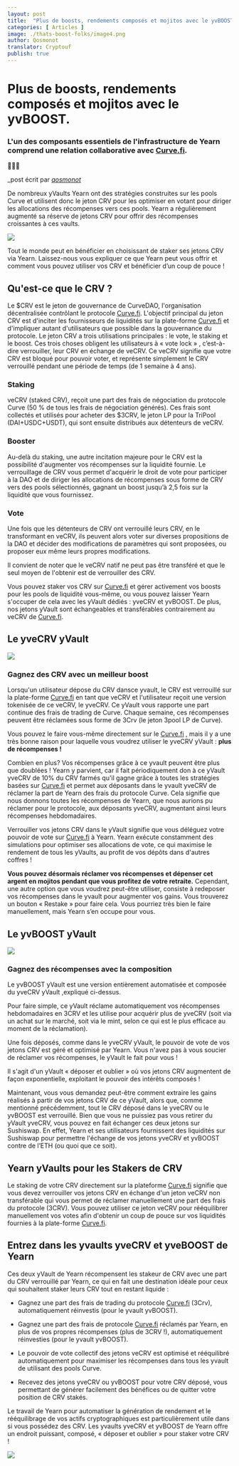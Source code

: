 ```yaml
---
layout: post
title:  "Plus de boosts, rendements composés et mojitos avec le yvBOOST"
categories: [ Articles ]
image: ./thats-boost-folks/image4.png
author: Qosmonot
translator: Cryptouf
publish: true
---
```


# Plus de boosts, rendements composés et mojitos avec le yvBOOST.

### L'un des composants essentiels de l'infrastructure de Yearn comprend une relation collaborative avec [Curve.fi](http://curve.fi/).



🔵🤝🌈

_post écrit par [_qosmonot_](http://twitter.com/qosmonot)

De nombreux yVaults  Yearn ont des stratégies construites sur les pools Curve et utilisent donc le jeton CRV pour les optimiser en votant pour diriger les allocations des récompenses vers ces pools. Yearn a régulièrement augmenté sa réserve de jetons CRV pour offrir des récompenses croissantes à ces vaults.


![](image1.png)

Tout le monde peut en bénéficier en choisissant de staker ses jetons CRV via Yearn. Laissez-nous vous expliquer ce que Yearn peut vous offrir et comment vous pouvez utiliser vos CRV et bénéficier d’un coup de pouce !

## Qu'est-ce que le CRV ?

Le $CRV est le jeton de gouvernance de CurveDAO, l'organisation décentralisée contrôlant le protocole [Curve.fi](http://curve.fi/). L'objectif principal du jeton CRV est d'inciter les fournisseurs de liquidités sur la plate-forme [Curve.fi](http://curve.fi/) et d'impliquer autant d'utilisateurs que possible dans la gouvernance du protocole. Le jeton CRV a trois utilisations principales : le vote, le staking et le boost. Ces trois choses obligent les utilisateurs à « vote lock » , c’est-à-dire verrouiller, leur CRV en échange de veCRV. Ce veCRV signifie que votre CRV est bloqué pour pouvoir voter, et représente simplement le CRV verrouillé pendant une période de temps (de 1 semaine à 4 ans).

### Staking

veCRV (staked CRV), reçoit une part des frais de négociation du protocole Curve (50 % de tous les frais de négociation générés). Ces frais sont collectés et utilisés pour acheter des $3CRV, le jeton LP pour la TriPool (DAI+USDC+USDT), qui sont ensuite distribués aux détenteurs de veCRV.


### Booster

Au-delà du staking, une autre incitation majeure pour le CRV est la possibilité d'augmenter vos récompenses sur la liquidité fournie. Le verrouillage de CRV vous permet d'acquérir le droit de vote pour participer à la DAO et de diriger les allocations de récompenses sous forme de CRV vers des pools sélectionnés, gagnant un boost jusqu’à 2,5 fois sur la liquidité que vous fournissez.


### Vote

Une fois que les détenteurs de CRV ont  verrouillé leurs CRV, en le transformant en veCRV, ils peuvent alors voter sur diverses propositions de la DAO et décider des modifications de paramètres qui sont proposées, ou proposer eux même leurs propres modifications.

Il convient de noter que le veCRV natif ne peut pas être transféré et que le seul moyen de l'obtenir est de verrouiller des CRV.

Vous pouvez staker vos CRV sur [Curve.fi](http://curve.fi/) et gérer activement vos boosts pour les pools de liquidité vous-même, ou vous pouvez laisser Yearn s'occuper de cela avec les yVault dédiés  : yveCRV et yvBOOST. De plus, nos jetons yVault sont échangeables et transférables contrairement au veCRV de [Curve.fi](http://curve.fi/).


## Le yveCRV yVault 

![](image2.png)

### Gagnez des CRV avec un meilleur boost


Lorsqu'un utilisateur dépose du CRV dansce yvault, le CRV est verrouillé sur la plate-forme [Curve.fi](http://curve.fi/)  en tant que veCRV et l'utilisateur reçoit une version tokenisée de ce veCRV, le yveCRV. Ce yVault vous rapporte une part continue des frais de trading de Curve. Chaque semaine, ces récompenses peuvent être réclamées sous forme de 3Crv (le jeton 3pool LP de Curve).

Vous pouvez le faire vous-même directement sur le [Curve.fi](http://curve.fi/) , mais il y a une très bonne raison pour laquelle vous voudrez utiliser le yveCRV yVault : **plus de récompenses !**

Combien en plus? Vos récompenses grâce à ce yvault peuvent être plus que doublées ! Yearn y parvient, car il fait périodiquement don à ce yVault yveCRV de 10% du CRV farmés qu'il gagne grâce à toutes les stratégies basées sur [Curve.fi](http://curve.fi/) et permet aux déposants dans le yvault yveCRV de réclamer la part de Yearn des frais du protocole Curve. Cela signifie que nous donnons toutes les récompenses de Yearn, que nous aurions pu réclamer pour le protocole, aux déposants yveCRV, augmentant ainsi leurs récompenses hebdomadaires.

Verrouiller vos jetons CRV dans le yVault signifie que vous déléguez votre pouvoir de vote sur [Curve.fi](http://curve.fi/) à Yearn. Yearn exécute constamment des simulations pour optimiser ses allocations de vote, ce qui maximise le rendement de tous les yVaults, au profit de vos dépôts dans d'autres coffres !

**Vous pouvez désormais réclamer vos récompenses et dépenser cet argent en mojitos pendant que vous profitez de votre retraite.** Cependant, une autre option que vous voudrez peut-être utiliser, consiste à redeposer vos récompenses dans le yvault pour augmenter vos gains. Vous trouverez un bouton « Restake » pour faire cela. Vous pourriez très bien le faire manuellement, mais Yearn s’en occupe pour vous.



## Le yvBOOST yVault

![](image3.png)

### Gagnez des récompenses avec la composition

Le yvBOOST yVault est une version entièrement automatisée et composée du yveCRV yVault ,expliqué ci-dessus.

Pour faire simple, ce yVault réclame automatiquement vos récompenses hebdomadaires en 3CRV et les utilise pour acquérir plus de yveCRV (soit via un achat sur le marché, soit via le mint, selon ce qui est le plus efficace au moment de la réclamation).

Une fois déposés, comme dans le yveCRV yVault, le pouvoir de vote de vos jetons CRV est géré et optimisé par Yearn. Vous n'avez pas à vous soucier de réclamer vos récompenses, le yVault le fait pour vous !

Il s'agit d'un yVault  « déposer et oublier » où vos jetons CRV augmentent de façon exponentielle, exploitant le pouvoir des intérêts composés !

Maintenant, vous vous demandez peut-être comment extraire les gains réalisés à partir de vos jetons CRV de ce yVault, alors que, comme mentionné précédemment, tout le CRV déposé dans le yveCRV ou le yvBOOST est verrouillé. Bien que vous ne puissiez pas vous retirer du yVault  yveCRV, vous pouvez en fait échanger ces deux jetons sur Sushiswap. En effet, Yearn et ses utilisateurs fournissent des liquidités sur Sushiswap pour permettre l'échange de vos jetons yveCRV et yvBOOST contre de l’ETH (ou quoi que ce soit).




## Yearn yVaults pour les Stakers de CRV 

Le staking de votre CRV directement sur la plateforme [Curve.fi](http://curve.fi/) signifie que vous devez verrouiller vos jetons CRV en échange d'un jeton veCRV non transférable qui vous permet de réclamer manuellement une part des frais du protocole (3CRV). Vous pouvez utiliser ce jeton veCRV pour rééquilibrer manuellement vos votes afin d'obtenir un coup de pouce sur vos liquidités fournies à la plate-forme [Curve.fi](http://curve.fi/).

## Entrez dans les yvaults yveCRV et yveBOOST de Yearn

Ces deux yVault de Yearn récompensent les stakeur de CRV avec une part du CRV verrouillé par Yearn, ce qui en fait une destination idéale pour ceux qui souhaitent staker leurs CRV tout en restant liquide :

- Gagnez une part des frais de trading du protocole [Curve.fi](http://curve.fi/)  (3Crv), automatiquement réinvestis (pour le yvault yvBOOST).

- Gagnez une part des frais de protocole [Curve.fi](http://curve.fi/)  réclamés par Yearn, en plus de vos propres récompenses (plus de 3CRV !), automatiquement réinvesties (pour le yvault yvBOOST).

- Le pouvoir de vote collectif des jetons veCRV est optimisé et rééquilibré automatiquement pour maximiser les récompenses dans tous les yvault de utilisant des pools Curve.

- Recevez des jetons yveCRV ou yvBOOST pour votre CRV déposé, vous permettant de générer facilement des bénéfices ou de quitter votre position de CRV stakés.

Le travail de Yearn pour automatiser la génération de rendement et le rééquilibrage de vos actifs cryptographiques est particulièrement utile dans si vous possédez des CRV. Les yvaults  yveCRV et yvBOOST de Yearn offre un endroit puissant, composé, « déposer et oublier » pour staker votre CRV !




![](image4.png)
